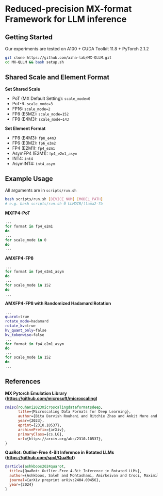 # Reduced-precision MX-format Framework for LLM inference
## Getting Started
Our experiments are tested on A100 + CUDA Toolkit 11.8 + PyTorch 2.1.2 
```sh
git clone https://github.com/aiha-lab/MX-QLLM.git 
cd MX-QLLM && bash setup.sh
```

## Shared Scale and Element Format
**Set Shared Scale**
- PoT (MX Default Setting): ```scale_mode=0```
- PoT-R: ```scale_mode=3```
- FP16: ```scale_mode=2```
- FP8 (E5M2): ```scale_mode=152```
- FP8 (E4M3): ```scale_mode=143```

**Set Element Format**
- FP8 (E4M3): ```fp8_e4m3```
- FP6 (E3M2): ```fp6_e3m2```
- FP4 (E2M1): ```fp4_e2m1```
- AsymFP4 (E2M1): ```fp4_e2m1_asym```
- INT4: ```int4```
- AsymINT4: ```int4_asym```

## Example Usage
All arguments are in ```scripts/run.sh```
```sh
bash scripts/run.sh [DEVICE_NUM] [MODEL_PATH]
# e.g. bash scripts/run.sh 0 LLMDIR/llama2-7b
```

**MXFP4-PoT**
```sh
...
for format in fp4_e2m1
do
...
for scale_mode in 0
do
...
```

**AMXFP4-FP8**
```sh
...
for format in fp4_e2m1_asym
do
...
for scale_mode in 152
do
...
```

**AMXFP4-FP8 with Randomized Hadamard Rotation**
```sh
...
quarot=true
rotate_mode=hadamard
rotate_kv=true
kv_quant_only=false
kv_tokenwise=false
...
for format in fp4_e2m1_asym
do
...
for scale_mode in 152
do
...
```

## References
**MX Pytorch Emulation Library (https://github.com/microsoft/microxcaling)**
```bib
@misc{rouhani2023microscalingdataformatsdeep,
      title={Microscaling Data Formats for Deep Learning}, 
      author={Bita Darvish Rouhani and Ritchie Zhao and Ankit More and Mathew Hall and Alireza Khodamoradi and Summer Deng and Dhruv Choudhary and Marius Cornea and Eric Dellinger and Kristof Denolf and Stosic Dusan and Venmugil Elango and Maximilian Golub and Alexander Heinecke and Phil James-Roxby and Dharmesh Jani and Gaurav Kolhe and Martin Langhammer and Ada Li and Levi Melnick and Maral Mesmakhosroshahi and Andres Rodriguez and Michael Schulte and Rasoul Shafipour and Lei Shao and Michael Siu and Pradeep Dubey and Paulius Micikevicius and Maxim Naumov and Colin Verrilli and Ralph Wittig and Doug Burger and Eric Chung},
      year={2023},
      eprint={2310.10537},
      archivePrefix={arXiv},
      primaryClass={cs.LG},
      url={https://arxiv.org/abs/2310.10537}, 
}
```
**QuaRot: Outlier-Free 4-Bit Inference in Rotated LLMs (https://github.com/spcl/QuaRot)**
```bib
@article{ashkboos2024quarot,
  title={QuaRot: Outlier-Free 4-Bit Inference in Rotated LLMs},
  author={Ashkboos, Saleh and Mohtashami, Amirkeivan and Croci, Maximilian L and Li, Bo and Jaggi, Martin and Alistarh, Dan and Hoefler, Torsten and Hensman, James},
  journal={arXiv preprint arXiv:2404.00456},
  year={2024}
}
```
